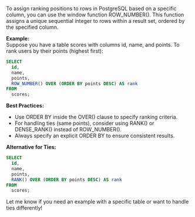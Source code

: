 To assign ranking positions to rows in PostgreSQL based on a specific column, you can use the window function ROW_NUMBER(). This function assigns a unique sequential integer to rows within a result set, ordered by the specified column.

**Example:**  
Suppose you have a table scores with columns id, name, and points. To rank users by their points (highest first):

```sql
SELECT
  id,
  name,
  points,
  ROW_NUMBER() OVER (ORDER BY points DESC) AS rank
FROM
  scores;
```

**Best Practices:**

- Use ORDER BY inside the OVER() clause to specify ranking criteria.
- For handling ties (same points), consider using RANK() or DENSE_RANK() instead of ROW_NUMBER().
- Always specify an explicit ORDER BY to ensure consistent results.

**Alternative for Ties:**

```sql
SELECT
  id,
  name,
  points,
  RANK() OVER (ORDER BY points DESC) AS rank
FROM
  scores;
```

Let me know if you need an example with a specific table or want to handle ties differently!